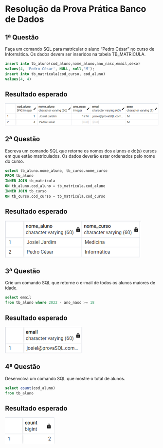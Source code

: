 # Resolução da Prova Prática Banco de Dados

## 1ª Questão
Faça um comando SQL para matricular o aluno “Pedro César” no curso de
Informática. Os dados devem ser inseridos na tabela TB_MATRÍCULA.

```sql
insert into tb_aluno(cod_aluno,nome_aluno,ano_nasc,email,sexo)
values(4, 'Pedro César', NULL, null,'M');
insert into tb_matricula(cod_curso, cod_aluno)
values(4, 4)
```
## Resultado esperado

<img src="./q1DB.png">

## 2ª Questão
Escreva um comando SQL que retorne os nomes dos alunos e do(s) cursos em
que estão matriculados. Os dados deverão estar ordenados pelo nome do curso.

```sql
select tb_aluno.nome_aluno, tb_curso.nome_curso
FROM tb_aluno
INNER JOIN tb_matricula
ON tb_aluno.cod_aluno = tb_matricula.cod_aluno
INNER JOIN tb_curso
ON tb_curso.cod_curso = tb_matricula.cod_curso
```
## Resultado esperado

<img src="./q2DB.png">

## 3ª Questão
Crie um comando SQL que retorne o e-mail de todos os alunos maiores de idade.

```sql
select email
from tb_aluno where 2022 - ano_nasc >= 18
```

## Resultado esperado

<img src="./q3DB.png">

## 4ª Questão
Desenvolva um comando SQL que mostre o total de alunos.

```sql
select count(cod_aluno)
from tb_aluno
```
## Resultado esperado

<img src="./q4DB.png">